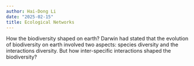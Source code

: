 ```yaml
---
author: Hai-Dong Li
date: "2025-02-15"
title: Ecological Networks
---
```



How the biodiversity shaped on earth? Darwin had stated that the evolution of biodiversity 
on earth involved two aspects: species diversity and the interactions diversity. But how inter-specific interactions shaped the biodiversity?